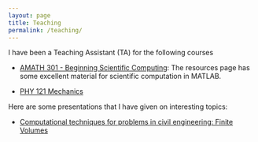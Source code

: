 ```yaml
---
layout: page
title: Teaching
permalink: /teaching/
---
```


I have been a Teaching Assistant (TA) for the following courses
* [AMATH 301 - Beginning Scientific Computing](http://courses.washington.edu/am301/):
 The resources page has some excellent material for scientific computation in MATLAB.

* [PHY 121 Mechanics](http://courses.washington.edu/phys121z/index.php)

Here are some presentations that I have given on interesting topics:
* [Computational techniques for problems in civil engineering: Finite Volumes](pdfs/marian_final.pdf)
